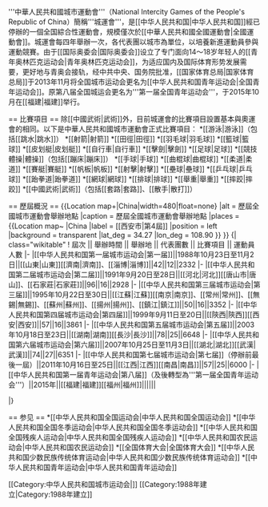 '''中華人民共和國城市運動會'''（National Intercity Games of the People's Republic of China）簡稱'''城運會'''，是[[中华人民共和国|中华人民共和国]]經已停辦的一個全国綜合性運動會，規模僅次於[[中華人民共和國全國運動會|全國運動會]]。城運會每四年舉辦一次，各代表團以城市為單位，以培養新進運動員參與運動競賽。由于[[国际奥委会|国际奥委会]]设立了专门面向14～18岁年轻人的[[青年奥林匹克运动会|青年奥林匹克运动会]]，为适应国内及国际体育形势发展需要，更好地与青奥会接轨，经中共中央、国务院批准，[[国家体育总局|国家体育总局]]于2013年11月将全国城市运动会更名为[[中华人民共和国青年运动会|全国青年运动会]]。原第八届全国城运会更名为'''第一届全国青年运动会'''，于2015年10月在[[福建|福建]]举行。

== 比賽項目 ==
除[[中國武術|武術]]外，目前城運會的比賽項目設置基本與奧運會的相同。以下是中華人民共和國城市運動會正式比賽項目：
*[[游泳|游泳]]（包括[[跳水|跳水]]）
*[[射箭|射箭]]
*[[田徑|田徑]]
*[[羽毛球|羽毛球]]
*[[籃球|籃球]]
*[[皮划艇|皮划艇]]
*[[自行車|自行車]]
*[[擊劍|擊劍]]
*[[足球|足球]]
*[[競技體操|體操]]（包括[[蹦床|蹦床]]）
*[[手球|手球]]
*[[曲棍球|曲棍球]]
*[[柔道|柔道]]
*[[賽艇|賽艇]]
*[[帆板|帆板]]
*[[射擊|射擊]]
*[[壘球|壘球]]
*[[乒乓球|乒乓球]]
*[[跆拳道|跆拳道]]
*[[網球|網球]]
*[[排球|排球]]
*[[舉重|舉重]]
*[[摔跤|摔跤]]
*[[中國武術|武術]]（包括[[套路|套路]]、[[散手|散打]]）

== 歷屆概況 ==
{{Location map+|China|width=480|float=none}
 |alt = 歷屆全國城市運動會舉辦地點
 |caption = 歷屆全國城市運動會舉辦地點
 |places =
  {{Location map~ |China
   |label = [[西安市|第4屆]]
   |position = left
   |background = transparent
    |lat_deg = 34.27
    |lon_deg = 108.90 }}
}}
{| class="wikitable"
! 屆次 || 舉辦時間 || 舉辦地 || 代表團數 || 比賽項目 || 運動員人數
|-
|[[中华人民共和国第一届城市运动会|第一届]]||1988年10月23日至11月2日||[[山東|山東]][[濟南|濟南]]、[[淄博|淄博]]||42||12||2332
|-
|[[中华人民共和国第二届城市运动会|第二届]]||1991年9月20日至28日||[[河北|河北]][[唐山市|唐山]]、[[石家莊|石家莊]]||96||16||2928
|-
|[[中华人民共和国第三届城市运动会|第三届]]||1995年10月22日至30日||[[江蘇|江蘇]][[南京|南京]]、[[常州|常州]]、[[無錫|無錫]]、[[蘇州|蘇州]]、[[揚州|揚州]]、[[鎮江|鎮江]]||50||16||3352
|-
|[[中华人民共和国第四届城市运动会|第四届]]||1999年9月11日至20日||[[陝西|陝西]][[西安|西安]]||57||16||3861
|-
|[[中华人民共和国第五届城市运动会|第五届]]||2003年10月18日至23日||[[湖南|湖南]][[長沙|長沙]]||78||25||6648
|-
|[[中华人民共和国第六届城市运动会|第六届]]||2007年10月25日至11月3日||[[湖北|湖北]][[武漢|武漢]]||74||27||6351
|-
|[[中华人民共和国第七届城市运动会|第七届]]（停辦前最後一屆）||2011年10月16日至25日||[[江西|江西]][[南昌|南昌]]||57||25||6000
|-
|[[中华人民共和国第一届青年运动会|第八届]]（及後轉型為'''第一届全国青年运动会'''）||2015年||[[福建|福建]][[福州|福州]]||||||

|}

== 参见 ==
*[[中华人民共和国全国运动会|中华人民共和国全国运动会]]
*[[中华人民共和国全国冬季运动会|中华人民共和国全国冬季运动会]]
*[[中华人民共和国全国残疾人运动会|中华人民共和国全国残疾人运动会]]
*[[中华人民共和国农民运动会|中华人民共和国农民运动会]]
*[[全国体育大会|全国体育大会]]
*[[中华人民共和国少数民族传统体育运动会|中华人民共和国少数民族传统体育运动会]]
*[[中华人民共和国青年运动会|中华人民共和国青年运动会]]

[[Category:中华人民共和国城市运动会|]]
[[Category:1988年建立|Category:1988年建立]]
